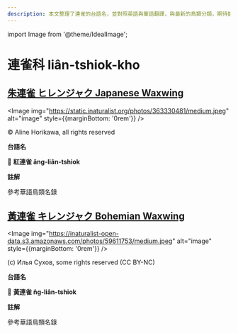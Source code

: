 ```yaml
---
description: 本文整理了連雀的台語名，並對照英語與華語翻譯，與最新的鳥類分類，期待能夠供未來的台語鳥類圖鑑當作參考
---
```


import Image from '@theme/IdealImage';

# 連雀科 liân-tshiok-kho

## [朱連雀 ヒレンジャク Japanese Waxwing](https://ebird.org/species/japwax1)

<Image img="https://static.inaturalist.org/photos/363330481/medium.jpeg" alt="image" style={{marginBottom: '0rem'}} />

<div className="image-caption">
© Aline Horikawa, all rights reserved
</div>

**台語名**

🎯 **紅連雀 âng-liân-tshiok**

**註解**

參考華語鳥類名錄

## [黃連雀 キレンジャク Bohemian Waxwing](https://ebird.org/species/bohwax)

<Image img="https://inaturalist-open-data.s3.amazonaws.com/photos/59611753/medium.jpeg" alt="image" style={{marginBottom: '0rem'}} />

<div className="image-caption">
(c) Илья Сухов, some rights reserved (CC BY-NC)
</div>

**台語名**

🎯 **黃連雀 n̂g-liân-tshiok**


**註解**

參考華語鳥類名錄
